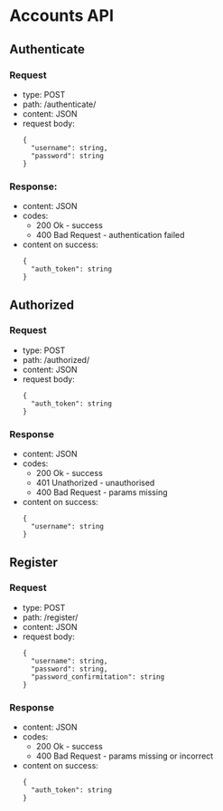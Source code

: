 # Accounts API

## Authenticate
### Request
- type: POST
- path: /authenticate/
- content: JSON
- request body:
  ```
  {
    "username": string,
    "password": string
  }
  ```
  
### Response:
- content: JSON
- codes:
  - 200 Ok - success
  - 400 Bad Request - authentication failed
- content on success:
  ```
  {
    "auth_token": string
  }
  ```
  
## Authorized
### Request
- type: POST
- path: /authorized/
- content: JSON
- request body:
  ```
  {
    "auth_token": string
  }
  ```
  
### Response
- content: JSON
- codes:
  - 200 Ok - success
  - 401 Unathorized - unauthorised
  - 400 Bad Request - params missing
- content on success:
  ```
  {
    "username": string
  }
  ```
  
## Register
### Request
- type: POST
- path: /register/
- content: JSON
- request body:
  ```
  {
    "username": string,
    "password": string,
    "password_confirmitation": string
  }
  ```
  
### Response
- content: JSON
- codes:
  - 200 Ok - success
  - 400 Bad Request - params missing or incorrect
- content on success:
  ```
  {
    "auth_token": string
  }
  ```
